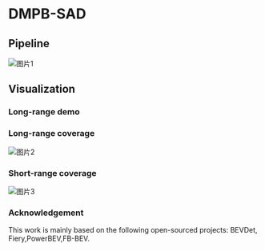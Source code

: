 # DMPB-SAD


## Pipeline
![图片1](https://github.com/user-attachments/assets/119ff8df-97b4-4526-85a0-c42be13f77b5)

## Visualization

### Long-range demo





### Long-range coverage
![图片2](https://github.com/user-attachments/assets/51fb6760-1425-4f0d-8324-46fe94de5f8a)




### Short-range coverage
![图片3](https://github.com/user-attachments/assets/62e01948-1fa3-4962-b928-a41713851071)



### Acknowledgement
This work is mainly based on the following open-sourced projects: BEVDet, Fiery,PowerBEV,FB-BEV.



